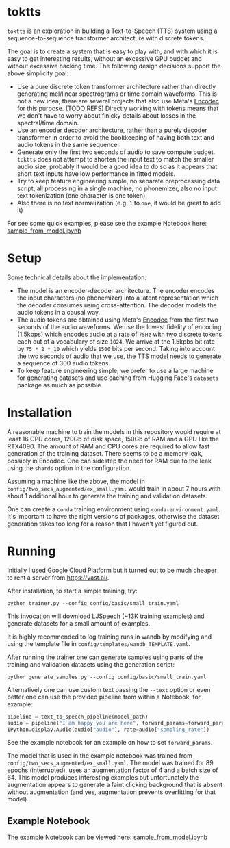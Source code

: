 # toktts

`toktts` is an exploration in building a Text-to-Speech (TTS) system using a sequence-to-sequence
transformer architecture with discrete tokens.

The goal is to create a system that is easy to play with, and with which it is easy to get interesting
results, without an excessive GPU budget and without excessive hacking time.
The following design decisions support the above simplicity goal:
 * Use a pure discrete token transformer architecture rather than directly generating mel/linear
 spectrograms or time domain waveforms.
 This is not a new idea, there are several projects that also use Meta's [Encodec](https://github.com/facebookresearch/encodec) for this purpose. (TODO REFS)
 Directly working with tokens means that we don't have to worry about finicky details about losses
 in the spectral/time domain.
 * Use an encoder decoder architecture, rather than a purely decoder transformer in order to avoid
 the bookkeeping of having both text and audio tokens in the same sequence.
 * Generate only the first two seconds of audio to save compute budget.
 `toktts` does not attempt to shorten the input text to match the smaller audio size,
 probably it would be a good idea to do so as it
 appears that short text inputs have low performance in fitted models.
 * Try to keep feature engineering simple, no separate preprocessing data script, all processing
 in a single machine, no phonemizer, also no input text tokenization (one character is one token).
 * Also there is no text normalization (e.g. `1` to `one`, it would be great to add it)
 
For see some quick examples, please see the example Notebook here:
[sample_from_model.ipynb](https://nbviewer.org/github/alexeyrodriguez/toktts/blob/main/sample_from_model.ipynb)

# Setup 

Some technical details about the implementation:
 * The model is an encoder-decoder architecture. The encoder encodes the input characters
 (no phonemizer) into a latent representation which the decoder consumes using cross-attention.
 The decoder models the audio tokens in a causal way.
 * The audio tokens are obtained using Meta's [Encodec](https://github.com/facebookresearch/encodec) from the first two
 seconds of the audio waveforms.
 We use the lowest fidelity of encoding (1.5kbps) which encodes audio at a rate of
 `75Hz` with two discrete tokens each out of a vocabulary of size `1024`. We arrive at
 the 1.5kpbs bit rate by `75 * 2 * 10` which yields `1500` bits per second.
 Taking into account the two seconds of audio that we use, the TTS model needs to generate
 a sequence of 300 audio tokens.
 * To keep feature engineering simple, we prefer to use a large machine for generating datasets
 and use caching from Hugging Face's `datasets` package as much as possible.

# Installation

A reasonable machine to train the models in this repository would require at least 16 CPU cores, 120Gb of disk space,
150Gb of RAM and a GPU like the RTX4090. The amount of RAM and CPU cores are required to allow fast generation of the training
dataset. There seems to be a memory leak, possibly in Encodec. One can sidestep the need for RAM due to the leak using the `shards`
option in the configuration.

Assuming a machine like the above, the model in `config/two_secs_augmented/ex_small.yaml` would train in about 7 hours
with about 1 additional hour to generate the training and validation datasets.

One can create a `conda` training environment using `conda-environment.yaml`. It's important to have
the right versions of packages, otherwise the dataset generation takes too long for a reason that I haven't yet
figured out.

# Running

Initially I used Google Cloud Platform but it turned out to be much cheaper to rent a server from https://vast.ai/.

After installation, to start a simple training, try:

```
python trainer.py --config config/basic/small_train.yaml
```

This invocation will download [LJSpeech](https://keithito.com/LJ-Speech-Dataset/) (~13K training examples) and generate datasets for a small amount of examples.

It is highly recommended to log training runs in wandb by modifying and using the template file in `config/templates/wandb_TEMPLATE.yaml`.

After running the trainer one can generate samples using parts of the training and validation datasets using the generation script:

```
python generate_samples.py --config config/basic/small_train.yaml
```

Alternatively one can use custom text passing the `--text` option or even better one can use the provided pipeline
from within a Notebook, for example:

```python
pipeline = text_to_speech_pipeline(model_path)
audio = pipeline("I am happy you are here", forward_params=forward_params)
IPython.display.Audio(audio["audio"], rate=audio["sampling_rate"])
```

See the example notebook for an example on how to set `forward_params`.

The model that is used in the example notebook was trained from `config/two_secs_augmented/ex_small.yaml`.
The model was trained for 89 epochs (interrupted), uses an augmentation factor of 4 and a batch size of 64.
This model produces interesting examples but unfortunately the augmentation appears to generate a faint clicking
background that is absent without augmentation (and yes, augmentation prevents overfitting for that model).

## Example Notebook

The example Notebook can be viewed here: [sample_from_model.ipynb](https://nbviewer.org/github/alexeyrodriguez/toktts/blob/main/sample_from_model.ipynb)
